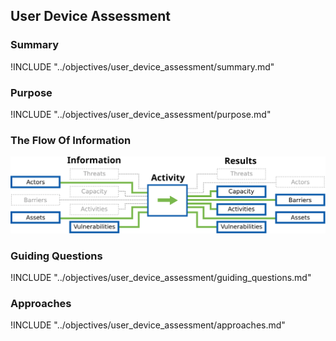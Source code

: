 ## User Device Assessment

### Summary

!INCLUDE "../objectives/user_device_assessment/summary.md"

### Purpose

!INCLUDE "../objectives/user_device_assessment/purpose.md"

### The Flow Of Information

![User Device Assessment Information Flow](content/images/info_flows/user_device_assessment.svg)

### Guiding Questions

!INCLUDE "../objectives/user_device_assessment/guiding_questions.md"

### Approaches

!INCLUDE "../objectives/user_device_assessment/approaches.md"

